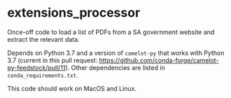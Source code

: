 # extensions_processor

Once-off code to load a list of PDFs from a SA government website and extract the relevant data.

Depends on Python 3.7 and a version of `camelot-py` that works with Python 3.7 (current in this pull request: https://github.com/conda-forge/camelot-py-feedstock/pull/11). Other dependencies are listed in `conda_requirements.txt`.

This code should work on MacOS and Linux.
